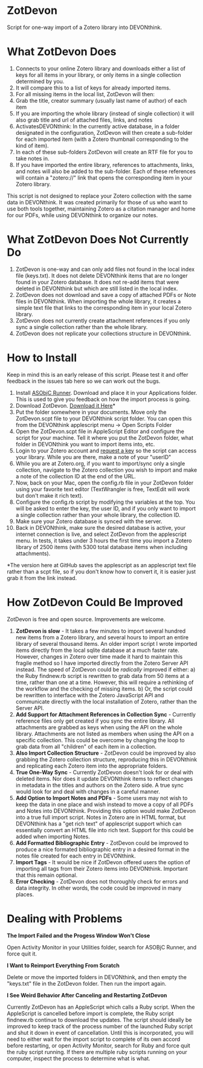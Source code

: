 ZotDevon
========

Script for one-way import of a Zotero library into DEVONthink. 

# What ZotDevon Does

1. Connects to your online Zotero library and downloads either a list of keys for all items in your library, or only items in a single collection determined by you.
2. It will compare this to a list of keys for already imported items.
3. For all missing items in the local list, ZotDevon will then:
4. Grab the title, creator summary (usually last name of author) of each item
5. If you are importing the whole library (instead of single collection) it will also grab title and url of attached files, links, and notes
6. ActivatesDEVONthink: In the currently active database, in a folder designated in the configuration, ZotDevon will then create a sub-folder for each imported item (with a Zotero thumbnail corresponding to the kind of item).
7. In each of these sub-folders ZotDevon will create an RTF file for you to take notes in.
8. If you have imported the entire library, references to attachments, links, and notes will also be added to the sub-folder. Each of these references will contain a "zotero://" link that opens the corresponding item in your Zotero library.

This script is not designed to replace your Zotero collection with the same data in DEVONthink. It was created primarily for those of us who want to use both tools together, maintaining Zotero as a citation manager and home for our PDFs, while using DEVONthink to organize our notes.

# What ZotDevon Does Not Currently Do

1. ZotDevon is one-way and can only add files not found in the local index file (keys.txt). It does not delete DEVONthink items that are no longer found in your Zotero database. It does not re-add items that were deleted in DEVONthink but which are still listed in the local index.
2. ZotDevon does not download and save a copy of attached PDFs or Note files in DEVONthink. When importing the whole library, it creates a simple text file that links to the corresponding item in your local Zotero library.
3. ZotDevon does not currently create attachment references if you only sync a single collection rather than the whole library. 
4. ZotDevon does not replicate your collections structure in DEVONthink. 

# How to Install

Keep in mind this is an early release of this script. Please test it and offer feedback in the issues tab here so we can work out the bugs.

1. Install [ASObjC Runner](http://www.macosxautomation.com/applescript/apps/runner.html). Download and place it in your Applications folder. This is used to give you feedback on how the import process is going.
2. Download ZotDevon. [Download it Here](http://huginn.net/scripts/ZotDevon.zip)* 
3. Put the folder somewhere in your documents. Move only the ZotDevon.scpt file to your DEVONthink script folder. You can open this from the DEVONthink applescript menu -> Open Scripts Folder
4. Open the ZotDevon.scpt file in AppleScript Editor and configure the script for your machine. Tell it where you put the ZotDevon folder, what folder in DEVONthink you want to import items into, etc.
5. Login to your Zotero account and [request a key](https://www.zotero.org/settings/keys) so the script can access your library. While you are there, make a note of your "userID"
6. While you are at Zotero.org, if you want to import/sync only a single collection, navigate to the Zotero collection you wish to import and make a note of the collection ID at the end of the URL.
7. Now, back on your Mac, open the config.rb file in your ZotDevon folder using your favorite text editor (TextWrangler is free, TextEdit will work but don't make it rich text).
8. Configure the config.rb script by modifying the variables at the top. You will be asked to enter the key, the user ID, and if you only want to import a single collection rather than your whole library, the collection ID.
9. Make sure your Zotero database is synced with the server.
10. Back in DEVONthink, make sure the desired database is active, your internet connection is live, and select ZotDevon from the applescript menu. In tests, it takes under 3 hours the first time you import a Zotero library of 2500 items (with 5300 total database items when including attachments).

*The version here at GitHub saves the applescript as an applescript text file rather than a scpt file, so if you don't know how to convert it, it is easier just grab it from the link instead.

# How ZotDevon Could Be Improved

ZotDevon is free and open source. Improvements are welcome.

1. **ZotDevon is slow** - It takes a few minutes to import several hundred new items from a Zotero library, and several hours to import an entire library of several thousand items. An older import script I wrote imported items directly from the local sqlite database at a much faster rate. However, changes in Zotero over time made it hard to maintain this fragile method so I have imported directly from the Zotero Server API instead. The speed of ZotDevon could be *radically* improved if either: a) the Ruby findnew.rb script is rewritten to grab data from 50 items at a time, rather than one at a time. However, this will require a rethinking of the workflow and the checking of missing items. b) Or, the script could be rewritten to interface with the Zotero JavaScript API and communicate directly with the local installation of Zotero, rather than the Server API. 
2. **Add Support for Attachment References in Collection Sync** - Currently reference files only get created if you sync the entire library. All attachments are grabbed as keys when using the API on the whole library. Attachments are not listed as members when using the API on a specific collection. This could be overcome by changing the loop to grab data from all "children" of each item in a collection.
3. **Also Import Collection Structure** - ZotDevon could be improved by also grabbing the Zotero collection structure, reproducing this in DEVONthink and replicating each Zotero item into the appropriate folders.
4. **True One-Way Sync** - Currently ZotDevon doesn't look for or deal with deleted items. Nor does it update DEVONthink items to reflect changes in metadata in the titles and authors on the Zotero side. A true sync would look for and deal with changes in a careful manner.
5. **Add Option to Import Notes and PDFs** - Some users may not wish to keep the data in one place and wish instead to move a copy of all PDFs and Notes into DEVONthink. Providing this option would make ZotDevon into a true full import script. Notes in Zotero are in HTML format, but DEVONthink has a "get rich text" of applescript support which can essentially convert an HTML file into rich text. Support for this could be added when importing Notes.
6. **Add Formatted Bibliographic Entry** - ZotDevon could be improved to produce a nice formated bibliographic entry in a desired format in the notes file created for each entry in DEVONthink.
7. **Import Tags** - It would be nice if ZotDevon offered users the option of importing all tags from their Zotero items into DEVONthink. Important that this remain optional.
8. **Error Checking** - ZotDevon does not thoroughly check for errors and data integrity. In other words, the code could be improved in many places.

# Dealing with Problems

**The Import Failed and the Progess Window Won't Close**

Open Activity Monitor in your Utilities folder, search for ASOBjC Runner, and force quit it.

**I Want to Reimport Everything From Scratch**

Delete or move the imported folders in DEVONthink, and then empty the "keys.txt" file in the ZotDevon folder. Then run the import again.

**I See Weird Behavior After Canceling and Restarting ZotDevon**

Currently ZotDevon has an AppleScript which calls a Ruby script. When the AppleScript is cancelled before import is complete, the Ruby script findnew.rb continue to download the updates. The script should ideally be improved to keep track of the process number of the launched Ruby script and shut it down in event of cancellation. Until this is incorporated, you will need to either wait for the import script to complete of its own accord before restarting, or open Activity Monitor, search for Ruby and force quit the ruby script running. If there are multiple ruby scripts running on your computer, inspect the process to determine what is what. 

